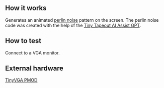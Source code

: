 <!---

This file is used to generate your project datasheet. Please fill in the information below and delete any unused
sections.

You can also include images in this folder and reference them in the markdown. Each image must be less than
512 kb in size, and the combined size of all images must be less than 1 MB.
-->

## How it works

Generates an animated [perlin noise](https://en.wikipedia.org/wiki/Perlin_noise) pattern on the screen. The perlin noise code was created with the help of the [Tiny Tapeout AI Assist GPT](https://chatgpt.com/g/g-NDGYkKtDy-tiny-tapeout-ai-assist).

## How to test

Connect to a VGA monitor.

## External hardware

[TinyVGA PMOD](https://github.com/mole99/tiny-vga)
